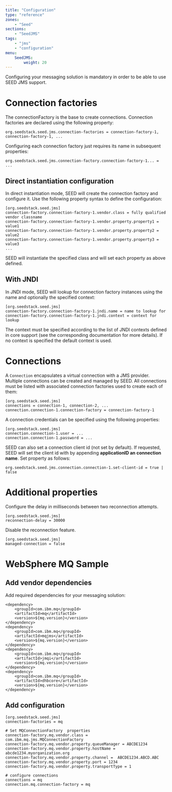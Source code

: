 ```yaml
---
title: "Configuration"
type: "reference"
zones:
    - "Seed"
sections:
    - "SeedJMS"
tags:
    - "jms"
    - "configuration"
menu:
    SeedJMS:
        weight: 20
---
```


Configuring your messaging solution is mandatory in order to be able to use SEED JMS support.

# Connection factories
The connectionFactory is the base to create connections. Connection factories are declared using the following property:

    org.seedstack.seed.jms.connection-factories = connection-factory-1, connection-factory-1, ...

Configuring each connection factory just requires its name in subsequent properties:

    org.seedstack.seed.jms.connection-factory.connection-factory-1... = ...

## Direct instantiation configuration

In direct instantiation mode, SEED will create the connection factory and configure it. Use the following property
syntax to define the configuration:

    [org.seedstack.seed.jms]
    connection-factory.connection-factory-1.vendor.class = fully qualified vendor classname
    connection-factory.connection-factory-1.vendor.property.property1 = value1
    connection-factory.connection-factory-1.vendor.property.property2 = value2
    connection-factory.connection-factory-1.vendor.property.property3 = value3
    ...

SEED will instantiate the specified class and will set each property as above defined.

## With JNDI

In JNDI mode, SEED will lookup for connection factory instances using the name and optionally the specified context:

    [org.seedstack.seed.jms]
    connection-factory.connection-factory-1.jndi.name = name to lookup for
    connection-factory.connection-factory-1.jndi.context = context for lookup

The context must be specified according to the list of JNDI contexts defined in core support (see the corresponding
documentation for more details). If no context is specified the default context is used.

# Connections

A `Connection` encapsulates a virtual connection with a JMS provider. Multiple connections can be created and managed by SEED.
All connections must be listed with associated connection factories used to create each of them:

    [org.seedstack.seed.jms]
    connections = connection-1, connection-2, ...
    connection.connection-1.connection-factory = connection-factory-1

A connection credentials can be specified using the following properties:

    [org.seedstack.seed.jms]
    connection.connection-1.user = ...
    connection.connection-1.password = ...


SEED can also set a connection client id (not set by default). If requested, SEED will set the client id with by appending **applicationID an connection name**. 
Set property as follows:

    org.seedstack.seed.jms.connection.connection-1.set-client-id = true | false

# Additional properties

Configure the delay in milliseconds between two reconnection attempts.

    [org.seedstack.seed.jms]
    reconnection-delay = 30000

Disable the reconnection feature.

    [org.seedstack.seed.jms]
    managed-connection = false

# WebSphere MQ Sample

## Add vendor dependencies

Add required dependencies for your messaging solution:

    <dependency>
        <groupId>com.ibm.mq</groupId>
        <artifactId>mq</artifactId>
        <version>${mq.version}</version>
    </dependency>
    <dependency>
        <groupId>com.ibm.mq</groupId>
        <artifactId>mqjms</artifactId>
        <version>${mq.version}</version>
    </dependency>
    <dependency>
        <groupId>com.ibm.mq</groupId>
        <artifactId>jmqi</artifactId>
        <version>${mq.version}</version>
    </dependency>
    <dependency>
        <groupId>com.ibm.mq</groupId>
        <artifactId>dhbcore</artifactId>
        <version>${mq.version}</version>
    </dependency>

## Add configuration

    [org.seedstack.seed.jms]
    connection-factories = mq

    # Set MQConnectionFactory  properties
    connection-factory.mq.vendor.class = com.ibm.mq.jms.MQConnectionFactory
    connection-factory.mq.vendor.property.queueManager = ABCDE1234
    connection-factory.mq.vendor.property.hostName = abcde1234.myorganization.org
    connection-factory.mq.vendor.property.channel =  ABCDE1234.ABCD.ABC
    connection-factory.mq.vendor.property.port = 1234
    connection-factory.mq.vendor.property.transportType = 1

    # configure connections
    connections = mq
    connection.mq.connection-factory = mq
